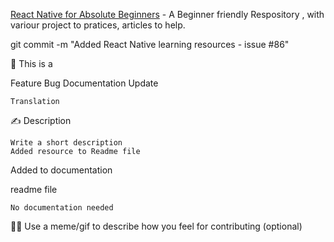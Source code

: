 [React Native for Absolute Beginners](https://github.com/hiteshchoudhary/React-native-projects) - A Beginner friendly Respository , with variour project to pratices, articles to help.


git commit -m "Added React Native learning resources - issue #86"


🤔 This is a

Feature
Bug
Documentation Update

    Translation

✍ Description

    Write a short description
    Added resource to Readme file

Added to documentation

readme file

    No documentation needed

🐱‍💻 Use a meme/gif to describe how you feel for contributing (optional)